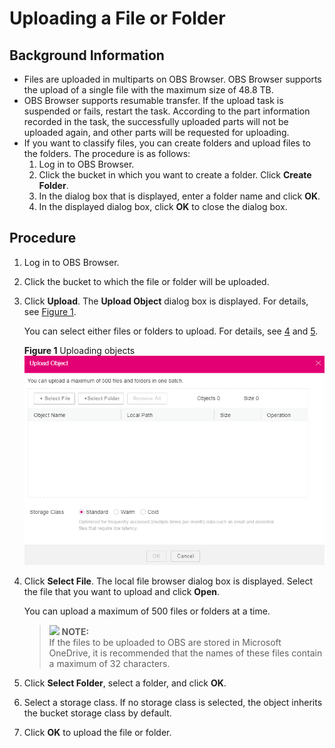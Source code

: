 # Uploading a File or Folder<a name="obs_03_0024"></a>

## Background Information<a name="section23521139144218"></a>

-   Files are uploaded in multiparts on OBS Browser. OBS Browser supports the upload of a single file with the maximum size of 48.8 TB.
-   OBS Browser supports resumable transfer. If the upload task is suspended or fails, restart the task. According to the part information recorded in the task, the successfully uploaded parts will not be uploaded again, and other parts will be requested for uploading.
-   If you want to classify files, you can create folders and upload files to the folders. The procedure is as follows:
    1.  Log in to OBS Browser.
    2.  Click the bucket in which you want to create a folder. Click  **Create Folder**.
    3.  In the dialog box that is displayed, enter a folder name and click  **OK**.
    4.  In the displayed dialog box, click  **OK**  to close the dialog box.


## Procedure<a name="section986174914385"></a>

1.  Log in to OBS Browser.
2.  Click the bucket to which the file or folder will be uploaded.
3.  Click  **Upload**. The  **Upload Object**  dialog box is displayed. For details, see  [Figure 1](#fig1511502439).

    You can select either files or folders to upload. For details, see  [4](#li1356818523426)  and  [5](#li018223074620).

    **Figure  1**  Uploading objects<a name="fig1511502439"></a>  
    ![](figures/uploading-objects-3.png "uploading-objects-3")

4.  <a name="li1356818523426"></a>Click  **Select File**. The local file browser dialog box is displayed. Select the file that you want to upload and click  **Open**.

    You can upload a maximum of 500 files or folders at a time.

    >![](/images/icon-note.gif) **NOTE:**   
    >If the files to be uploaded to OBS are stored in Microsoft OneDrive, it is recommended that the names of these files contain a maximum of 32 characters.  

5.  <a name="li018223074620"></a>Click  **Select Folder**, select a folder, and click  **OK**.
6.  Select a storage class. If no storage class is selected, the object inherits the bucket storage class by default.
7.  Click  **OK**  to upload the file or folder.

